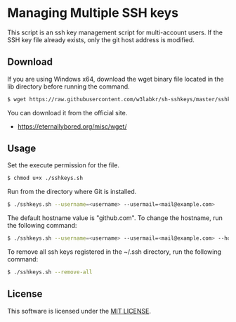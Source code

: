 # Managing Multiple SSH keys

This script is an ssh key management script for multi-account users. If the SSH key file already exists, only the git host address is modified.

## Download

If you are using Windows x64, download the wget binary file located in the lib directory before running the command.

```sh
$ wget https://raw.githubusercontent.com/w3labkr/sh-sshkeys/master/sshkeys.sh
```

You can download it from the official site.

- <https://eternallybored.org/misc/wget/>

## Usage

Set the execute permission for the file.

```sh
$ chmod u+x ./sshkeys.sh
```

Run from the directory where Git is installed.

```sh
$ ./sshkeys.sh --username=<username> --usermail=<mail@example.com>
```

The default hostname value is "github.com". To change the hostname, run the following command:

```sh
$ ./sshkeys.sh --username=<username> --usermail=<mail@example.com> --hostname=<hostname>
```

To remove all ssh keys registered in the ~/.ssh directory, run the following command:

```sh
$ ./sshkeys.sh --remove-all
```

## License

This software is licensed under the [MIT LICENSE](LICENSE).
